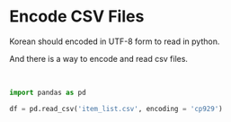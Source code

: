 # Encode CSV Files


Korean should encoded in UTF-8 form to read in python. 

And there is a way to encode and read csv files.

<br>


```python
import pandas as pd

df = pd.read_csv('item_list.csv', encoding = 'cp929')
```

